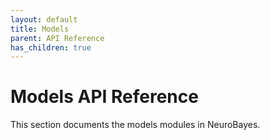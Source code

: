 ```yaml
---
layout: default
title: Models
parent: API Reference
has_children: true
---
```


# Models API Reference

This section documents the models modules in NeuroBayes.